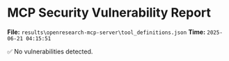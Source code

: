 # MCP Security Vulnerability Report
**File:** `results\openresearch-mcp-server\tool_definitions.json`
**Time:** `2025-06-21 04:15:51`

✅ No vulnerabilities detected.